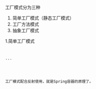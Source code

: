 工厂模式分为三种
1. 简单工厂模式（静态工厂模式）
2. 工厂方法模式
3. 抽象工厂模式


1.简单工厂模式
``` java


···




工厂模式配合反射使用，就是Spring容器的原理了。
